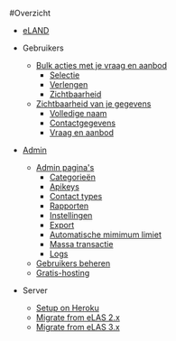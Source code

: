 #Overzicht

* [eLAND](README.md)

* Gebruikers
  * [Bulk acties met je vraag en aanbod](docs/bulk-acties-met-je-vraag-en-aanbod.md)
    * [Selectie](docs/bulk-selectie.md)
    * [Verlengen](docs/bulk-verlengen.md)
    * [Zichtbaarheid](docs/bulk-zichtbaarheid.md)
  * [Zichtbaarheid van je gegevens](docs/zichtbaarheid.md)
    * [Volledige naam](docs/zichtbaarheid-volledige-naam.md)
    * [Contactgegevens](docs/zichtbaarheid-contactgegevens.md)
    * [Vraag en aanbod](docs/zichtbaarheid-vraag-en-aanbod.md)

* [Admin](docs/admin.md)
  * [Admin pagina's](docs/admin-paginas.md)
    * [Categorieën](docs/admin-categorieen.md)
    * [Apikeys](docs/admin-apikeys.md)
    * [Contact types](docs/admin-contact-types.md)
    * [Rapporten](docs/admin-rapporten.md)
    * [Instellingen](docs/admin-instellingen.md)
    * [Export](docs/admin-export.md)
    * [Automatische mimimum limiet](docs/admin-automatische-minimum-limiet.md)
    * [Massa transactie](docs/admin-massa-transactie.md)
    * [Logs](docs/admin-logs.md)    
  * [Gebruikers beheren](docs/admin-gebruikers-beheren.md)
  * [Gratis-hosting](docs/gratis-hosting.md)

* Server
  * [Setup on Heroku](docs/setup-on-heroku.md)
  * [Migrate from eLAS 2.x](docs/migrate-from-elas-2.md)
  * [Migrate from eLAS 3.x](docs/migrate-from-elas-3.md)

